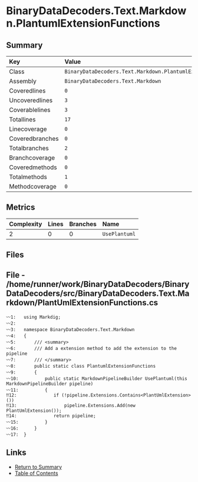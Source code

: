﻿# BinaryDataDecoders.Text.Markdown.PlantumlExtensionFunctions

## Summary

| Key             | Value                                                         |
| :-------------- | :------------------------------------------------------------ |
| Class           | `BinaryDataDecoders.Text.Markdown.PlantumlExtensionFunctions` |
| Assembly        | `BinaryDataDecoders.Text.Markdown`                            |
| Coveredlines    | `0`                                                           |
| Uncoveredlines  | `3`                                                           |
| Coverablelines  | `3`                                                           |
| Totallines      | `17`                                                          |
| Linecoverage    | `0`                                                           |
| Coveredbranches | `0`                                                           |
| Totalbranches   | `2`                                                           |
| Branchcoverage  | `0`                                                           |
| Coveredmethods  | `0`                                                           |
| Totalmethods    | `1`                                                           |
| Methodcoverage  | `0`                                                           |

## Metrics

| Complexity | Lines | Branches | Name          |
| :--------- | :---- | :------- | :------------ |
| 2          | 0     | 0        | `UsePlantuml` |

## Files

## File - /home/runner/work/BinaryDataDecoders/BinaryDataDecoders/src/BinaryDataDecoders.Text.Markdown/PlantUmlExtensionFunctions.cs

```CSharp
〰1:   using Markdig;
〰2:   
〰3:   namespace BinaryDataDecoders.Text.Markdown
〰4:   {
〰5:       /// <summary>
〰6:       /// Add a extension method to add the extension to the pipeline
〰7:       /// </summary>
〰8:       public static class PlantumlExtensionFunctions
〰9:       {
〰10:          public static MarkdownPipelineBuilder UsePlantuml(this MarkdownPipelineBuilder pipeline)
〰11:          {
‼12:              if (!pipeline.Extensions.Contains<PlantUmlExtension>())
‼13:                  pipeline.Extensions.Add(new PlantUmlExtension());
‼14:              return pipeline;
〰15:          }
〰16:      }
〰17:  }
```

## Links

* [Return to Summary](Summary.md)
* [Table of Contents](../TOC.md)

